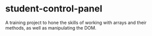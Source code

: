 # student-control-panel
A training project to hone the skills of working with arrays and their methods, as well as manipulating the DOM.
